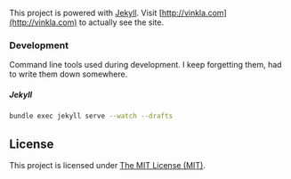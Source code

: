 This project is powered with [Jekyll](http://jekyllrb.com/). Visit [http://vinkla.com](http://vinkla.com) to actually see the site.

### Development
Command line tools used during development. I keep forgetting them, had to write them down somewhere.

##### Jekyll
```bash
bundle exec jekyll serve --watch --drafts
```

## License

This project is licensed under [The MIT License (MIT)](LICENSE).
